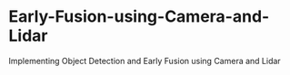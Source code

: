 # Early-Fusion-using-Camera-and-Lidar
Implementing Object Detection and Early Fusion using Camera and Lidar
